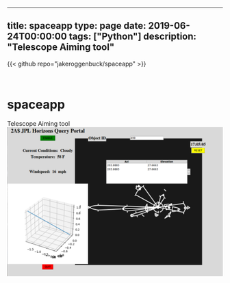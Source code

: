 
---
title: spaceapp
type: page
date: 2019-06-24T00:00:00
tags: ["Python"]
description: "Telescope Aiming tool"
---

{{< github repo="jakeroggenbuck/spaceapp" >}}

<br>

# spaceapp
Telescope Aiming tool
![alt text](https://raw.githubusercontent.com/aakamishra/spaceapp/master/exampleUI.png)
